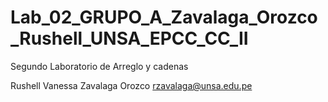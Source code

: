 # Lab_02_GRUPO_A_Zavalaga_Orozco_Rushell_UNSA_EPCC_CC_II

Segundo Laboratorio de Arreglo y cadenas 

Rushell Vanessa Zavalaga Orozco
rzavalaga@unsa.edu.pe
